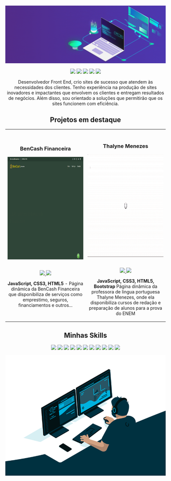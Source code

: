![alt text](https://github.com/TNthiagonet/TNthiagonet/blob/main/developer_rede.gif?raw=true)

<p align="center">
<a href="https://twitter.com/thiagobrunomc"><img src="https://img.shields.io/badge/Twitter(X)-1E90FF?&style=for-the-badge&logo=twitter&logoColor=white" height=25></a>
<a href="https://www.instagram.com/thiagocavaco/"><img src="https://img.shields.io/badge/Instagram-FF7F50?style=for-the-badge&logo=instagram&logoColor=white" height=25></a>
<a href="https://www.linkedin.com/in/thiagonet/"><img src="https://img.shields.io/badge/Linkedin-4169E1?style=for-the-badge&logo=linkedin&logoColor=white" height=25></a>
<a href="https://www.youtube.com/channel/UCC-gXxeR4qdsmkwQDjxCmIg"><img src="https://img.shields.io/badge/YouTube-FF0000?style=for-the-badge&logo=youtube&logoColor=white" height=25></a>
<a href="https://zn11f-my.sharepoint.com/:b:/g/personal/thiago_zn11f_onmicrosoft_com/EUxP-fM3umlGuhSP2OkPcNAB27RbvarZ-OF5OT3RXHFIew?e=y3kCpn"><img src="https://img.shields.io/badge/Curriculo-8A2BE2?style=for-the-badge&logo=adobe&logoColor=white" height=25></a>
</p>

<p align="center">
    Desenvolvedor Front End, crio sites de sucesso que atendem às necessidades dos clientes. Tenho experiência na produção de sites inovadores e impactantes que envolvem os clientes e entregam resultados de negócios. Além disso, sou orientado a soluções que permitirão que os sites funcionem com eficiência.
</p>


<!--Project Section -->

<h2 align="center">Projetos em destaque </h2>
<div align="center">
<table>
<tr>
<td width="50%">
<h3 align="center" color="white">BenCash Financeira</h2>
<div align="center" >  
<a href='https://bencash.com.br/'>
<img src="https://github.com/TNthiagonet/TNthiagonet/blob/main/bencash.gif" alt="BenCash" height="322px" width="100%" />
</a>
<br>
<br>
<p>
<a href="https://github.com/euBenCash/bencash" target="_blank">
<img src="https://img.shields.io/badge/Code-lightgrey?style=for-the-badge&logo=github"/>
</a>  
<a href="https://bencash.com.br/" target="_blank">
<img src="https://img.shields.io/badge/-website-green?style=for-the-badge&color=1E90FF"/>
</a>
</p>
<p><strong>JavaScript, CSS3, HTML5</strong> - Página dinâmica da BenCash Financeira que disponibiliza de serviços como emprestimo, seguros, financiamentos e outros...</p>
</div>
</td>
<td width="50%">
<br>
<h3 align="center" color="white">Thalyne Menezes</h2>
<div align="center" >  
<a href='#'>
<img src="https://github.com/TNthiagonet/TNthiagonet/blob/main/thalynemenezes.gif" alt="" height="322px" width="100%" />
</a>
<br>
<br>
<p>
<a href="https://github.com/eu7H14G0D/thalynemenezes" target="_blank">
<img src="https://img.shields.io/badge/Code-lightgrey?style=for-the-badge&logo=github"/>
</a>  
<a href="https://thalynemenezes.com.br/" target="_blank">
<img src="https://img.shields.io/badge/-website-green?style=for-the-badge&color=1E90FF"/>
</a>
</p>
<p><strong>JavaScript, CSS3, HTML5, Bootstrap</strong> Página dinâmica da professora de lingua portuguesa Thalyne Menezes, onde ela disponibiliza cursos de redação e preparação de alunos para a prova do ENEM</p>
</div>
</table>

</div>

<h2 align="center">Minhas Skills</h2>
<p align="center">

<img src="https://img.shields.io/badge/Visual_Studio-1E90FF?style=for-the-badge&logo=visual%20studio&logoColor=white" height=25>

<img src="https://img.shields.io/badge/Pycharm-1E90FF?style=for-the-badge&logo=pycharm&logoColor=white" height=25>

<img src="https://img.shields.io/badge/HTML5-1E90FF?style=for-the-badge&logo=html5&logoColor=white" height=25>

<img src="https://img.shields.io/badge/CSS3-1E90FF?style=for-the-badge&logo=css3&logoColor=white" height=25>

<img src="https://img.shields.io/badge/JavaScript-1E90FF?style=for-the-badge&logo=javascript&logoColor=F7DF1E" height=25>

<img src="https://img.shields.io/badge/bootstrap-1E90FF.svg?style=for-the-badge&logo=bootstrap&logoColor=white" height=25>

<img src="https://img.shields.io/badge/Java-1E90FF?style=for-the-badge&logo=oracle&logoColor=F7DF1E" height=25>

<img src="https://img.shields.io/badge/Python-1E90FF?style=for-the-badge&logo=python&logoColor=white" height=25>

<img src="https://img.shields.io/badge/Node.js-1E90FF?style=for-the-badge&logo=nodedotjs&logoColor=white" height=25>

<img src="https://img.shields.io/badge/React-1E90FF?style=for-the-badge&logo=react&logoColor=61DAFB" height=25>

<img src="https://img.shields.io/badge/GIT-1E90FF?style=for-the-badge&logo=git&logoColor=white" height=25>
</p>

![alt text](https://github.com/TNthiagonet/TNthiagonet/blob/main/development.gif?raw=true)
